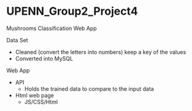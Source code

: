 # UPENN_Group2_Project4

Mushrooms Classification Web App

Data Set
- Cleaned (convert the letters into numbers) keep a key of the values
- Converted into MySQL

Web App
- API
	- Holds the trained data to compare to the input data
- Html web page
	- JS/CSS/Html
